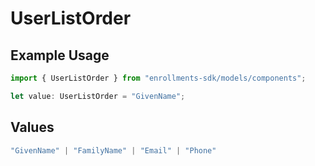 # UserListOrder

## Example Usage

```typescript
import { UserListOrder } from "enrollments-sdk/models/components";

let value: UserListOrder = "GivenName";
```

## Values

```typescript
"GivenName" | "FamilyName" | "Email" | "Phone"
```